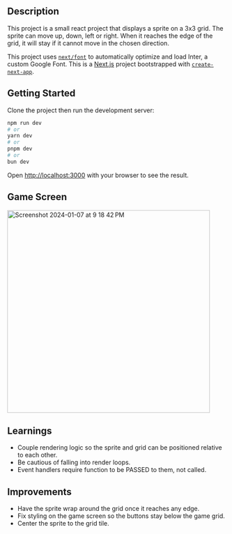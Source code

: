 ## Description
This project is a small react project that displays a sprite on a 3x3 grid.  The sprite can move up, down, left or right. When it reaches the edge of the grid, it will stay if it cannot move in the chosen direction.  

This project uses [`next/font`](https://nextjs.org/docs/basic-features/font-optimization) to automatically optimize and load Inter, a custom Google Font.
This is a [Next.js](https://nextjs.org/) project bootstrapped with [`create-next-app`](https://github.com/vercel/next.js/tree/canary/packages/create-next-app).

## Getting Started
Clone the project then run the development server:

```bash
npm run dev
# or
yarn dev
# or
pnpm dev
# or
bun dev
```
Open [http://localhost:3000](http://localhost:3000) with your browser to see the result.


## Game Screen
<img width="465" alt="Screenshot 2024-01-07 at 9 18 42 PM" src="https://github.com/kabustos/gridgame/assets/43449340/9718f267-afc7-40a2-a79e-b383c971947a">

## Learnings
- Couple rendering logic so the sprite and grid can be positioned relative to each other.
- Be cautious of falling into render loops.
- Event handlers require function to be PASSED to them, not called.

## Improvements
- Have the sprite wrap around the grid once it reaches any edge.
- Fix styling on the game screen so the buttons stay below the game grid.
- Center the sprite to the grid tile. 

